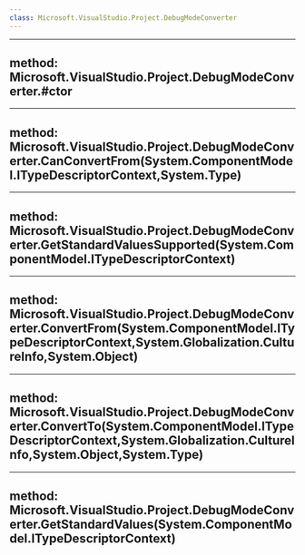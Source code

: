 ```yaml
---
class: Microsoft.VisualStudio.Project.DebugModeConverter
---
```


---
method: Microsoft.VisualStudio.Project.DebugModeConverter.#ctor
---

---
method: Microsoft.VisualStudio.Project.DebugModeConverter.CanConvertFrom(System.ComponentModel.ITypeDescriptorContext,System.Type)
---

---
method: Microsoft.VisualStudio.Project.DebugModeConverter.GetStandardValuesSupported(System.ComponentModel.ITypeDescriptorContext)
---

---
method: Microsoft.VisualStudio.Project.DebugModeConverter.ConvertFrom(System.ComponentModel.ITypeDescriptorContext,System.Globalization.CultureInfo,System.Object)
---

---
method: Microsoft.VisualStudio.Project.DebugModeConverter.ConvertTo(System.ComponentModel.ITypeDescriptorContext,System.Globalization.CultureInfo,System.Object,System.Type)
---

---
method: Microsoft.VisualStudio.Project.DebugModeConverter.GetStandardValues(System.ComponentModel.ITypeDescriptorContext)
---

